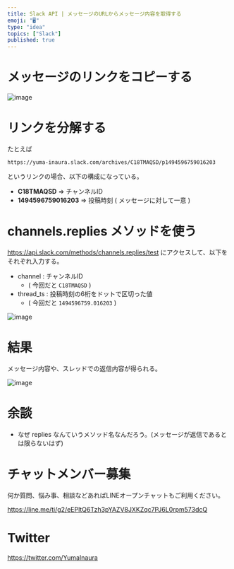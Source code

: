 ```yaml
---
title: Slack API | メッセージのURLからメッセージ内容を取得する
emoji: "🖥"
type: "idea"
topics: ["Slack"]
published: true
---
```



# メッセージのリンクをコピーする

![image](https://qiita-image-store.s3.amazonaws.com/0/89618/f7482215-22ba-25d8-82dc-64a211bfae45.png)

# リンクを分解する

たとえば

`https://yuma-inaura.slack.com/archives/C18TMAQSD/p1494596759016203`

というリンクの場合、以下の構成になっている。

- **C18TMAQSD** => チャンネルID
- **1494596759016203** => 投稿時刻 ( メッセージに対して一意 )

# channels.replies メソッドを使う

https://api.slack.com/methods/channels.replies/test にアクセスして、以下をそれぞれ入力する。

- channel : チャンネルID
  - ( 今回だと `C18TMAQSD` )
- thread_ts : 投稿時刻の6桁をドットで区切った値
  -  ( 今回だと `1494596759.016203` )

![image](https://qiita-image-store.s3.amazonaws.com/0/89618/63596703-3c35-6180-c780-50f5dc7d8df5.png)

# 結果

メッセージ内容や、スレッドでの返信内容が得られる。

![image](https://qiita-image-store.s3.amazonaws.com/0/89618/546b8230-587c-a680-fcbd-d4817dbd9da3.png)

# 余談

- なぜ replies なんていうメソッド名なんだろう。(メッセージが返信であるとは限らないはず)








<!-- Update From Qiita API -->

# チャットメンバー募集


何か質問、悩み事、相談などあればLINEオープンチャットもご利用ください。

https://line.me/ti/g2/eEPltQ6Tzh3pYAZV8JXKZqc7PJ6L0rpm573dcQ





# Twitter


https://twitter.com/YumaInaura


<!-- Update From Qiita API -->


